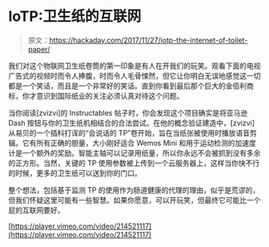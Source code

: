 # IoTP:卫生纸的互联网

> 原文：<https://hackaday.com/2017/11/27/iotp-the-internet-of-toilet-paper/>

我们对这个物联网卫生纸卷筒的第一印象是有人在开我们的玩笑。观看下面的电视广告式的视频时而令人捧腹，时而令人毛骨悚然，但它让你明白无误地感觉这一切都是一个笑话，而且是一个非常好的笑话。直到你看到最后那个巨大的金佰利商标，你才意识到国际纸业的关注必须认真对待这个问题。

当你阅读[zvizvi]的 Instructables 帖子时，你会发现这个项目确实是将亚马逊 Dash 按钮与你的卫生纸机相结合的合法尝试。在他的概念验证建造中，[zvizvi]从易贝的一个插科打诨的“会说话的 TP”卷开始，旨在当纸张被使用时播放语音剪辑。它有所有正确的胆量，大小刚好适合 Wemos Mini 和用于运动检测的加速度计是一个额外的奖励。智能主轴可以记录用纸量，所以你永远不会被抓到没有多余的正方形。当然，关键的 TP 使用参数被上传到一个云服务器上，这样当你快不行的时候，更多的卫生纸可以送到你的门口。

整个想法，包括基于监测 TP 的使用作为肠道健康的代理的理由，似乎是荒谬的，但我们怀疑这里可能有一些智慧。如果你愿意，可以开玩笑，但最终它可能比一个屁的互联网要好。

[https://player.vimeo.com/video/214521117](https://player.vimeo.com/video/214521117)